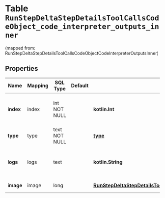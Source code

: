 
# Table `RunStepDeltaStepDetailsToolCallsCodeObject_code_interpreter_outputs_inner`
(mapped from: RunStepDeltaStepDetailsToolCallsCodeObjectCodeInterpreterOutputsInner)

## Properties
Name | Mapping | SQL Type | Default | Type | Description | Notes
---- | ------- | -------- | ------- | ---- | ----------- | -----
**index** | index | int NOT NULL |  | **kotlin.Int** | The index of the output in the outputs array. | 
**type** | type | text NOT NULL |  | [**type**](#Type) | Always &#x60;logs&#x60;. | 
**logs** | logs | text |  | **kotlin.String** | The text output from the Code Interpreter tool call. |  [optional]
**image** | image | long |  | [**RunStepDeltaStepDetailsToolCallsCodeOutputImageObjectImage**](RunStepDeltaStepDetailsToolCallsCodeOutputImageObjectImage.md) |  |  [optional] [foreignkey]






